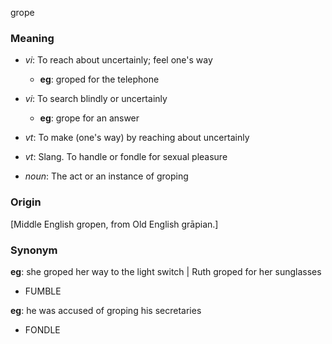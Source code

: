 grope
### Meaning
+ _vi_: To reach about uncertainly; feel one's way
    + __eg__: groped for the telephone
+ _vi_: To search blindly or uncertainly
    + __eg__: grope for an answer
+ _vt_: To make (one's way) by reaching about uncertainly
+ _vt_: Slang. To handle or fondle for sexual pleasure

+ _noun_: The act or an instance of groping

### Origin

[Middle English gropen, from Old English grāpian.]

### Synonym

__eg__: she groped her way to the light switch | Ruth groped for her sunglasses

+ FUMBLE

__eg__: he was accused of groping his secretaries

+ FONDLE


